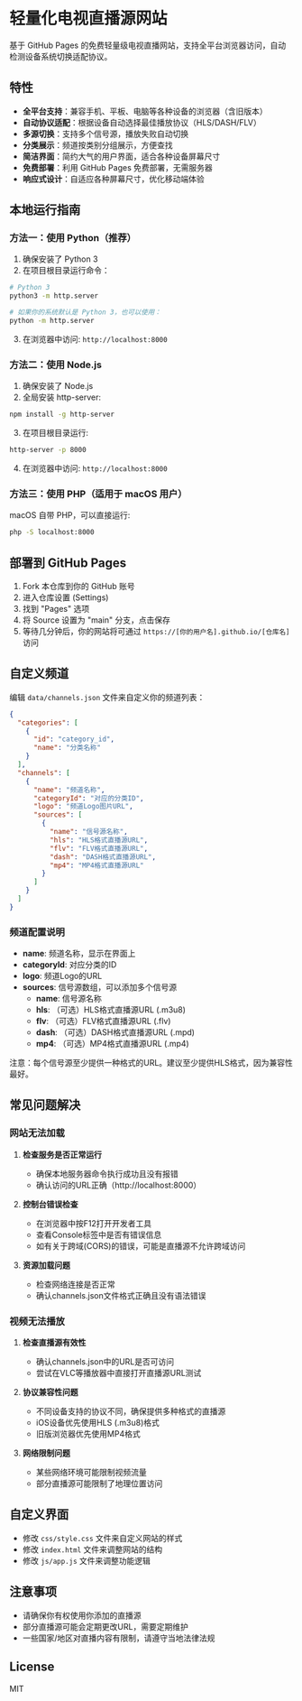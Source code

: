 # 轻量化电视直播源网站

基于 GitHub Pages 的免费轻量级电视直播网站，支持全平台浏览器访问，自动检测设备系统切换适配协议。

## 特性

- **全平台支持**：兼容手机、平板、电脑等各种设备的浏览器（含旧版本）
- **自动协议适配**：根据设备自动选择最佳播放协议（HLS/DASH/FLV）
- **多源切换**：支持多个信号源，播放失败自动切换
- **分类展示**：频道按类别分组展示，方便查找
- **简洁界面**：简约大气的用户界面，适合各种设备屏幕尺寸
- **免费部署**：利用 GitHub Pages 免费部署，无需服务器
- **响应式设计**：自适应各种屏幕尺寸，优化移动端体验

## 本地运行指南

### 方法一：使用 Python（推荐）

1. 确保安装了 Python 3
2. 在项目根目录运行命令：
```bash
# Python 3
python3 -m http.server

# 如果你的系统默认是 Python 3，也可以使用：
python -m http.server
```
3. 在浏览器中访问: `http://localhost:8000`

### 方法二：使用 Node.js

1. 确保安装了 Node.js
2. 全局安装 http-server:
```bash
npm install -g http-server
```
3. 在项目根目录运行:
```bash
http-server -p 8000
```
4. 在浏览器中访问: `http://localhost:8000`

### 方法三：使用 PHP（适用于 macOS 用户）

macOS 自带 PHP，可以直接运行:
```bash
php -S localhost:8000
```

## 部署到 GitHub Pages

1. Fork 本仓库到你的 GitHub 账号
2. 进入仓库设置 (Settings)
3. 找到 "Pages" 选项
4. 将 Source 设置为 "main" 分支，点击保存
5. 等待几分钟后，你的网站将可通过 `https://[你的用户名].github.io/[仓库名]` 访问

## 自定义频道

编辑 `data/channels.json` 文件来自定义你的频道列表：

```json
{
  "categories": [
    {
      "id": "category_id",
      "name": "分类名称"
    }
  ],
  "channels": [
    {
      "name": "频道名称",
      "categoryId": "对应的分类ID",
      "logo": "频道Logo图片URL",
      "sources": [
        {
          "name": "信号源名称",
          "hls": "HLS格式直播源URL",
          "flv": "FLV格式直播源URL",
          "dash": "DASH格式直播源URL",
          "mp4": "MP4格式直播源URL"
        }
      ]
    }
  ]
}
```

### 频道配置说明

- **name**: 频道名称，显示在界面上
- **categoryId**: 对应分类的ID
- **logo**: 频道Logo的URL
- **sources**: 信号源数组，可以添加多个信号源
  - **name**: 信号源名称
  - **hls**: （可选）HLS格式直播源URL (.m3u8)
  - **flv**: （可选）FLV格式直播源URL (.flv)
  - **dash**: （可选）DASH格式直播源URL (.mpd)
  - **mp4**: （可选）MP4格式直播源URL (.mp4)

注意：每个信号源至少提供一种格式的URL。建议至少提供HLS格式，因为兼容性最好。

## 常见问题解决

### 网站无法加载

1. **检查服务是否正常运行**
   - 确保本地服务器命令执行成功且没有报错
   - 确认访问的URL正确（http://localhost:8000）

2. **控制台错误检查**
   - 在浏览器中按F12打开开发者工具
   - 查看Console标签中是否有错误信息
   - 如有关于跨域(CORS)的错误，可能是直播源不允许跨域访问

3. **资源加载问题**
   - 检查网络连接是否正常
   - 确认channels.json文件格式正确且没有语法错误

### 视频无法播放

1. **检查直播源有效性**
   - 确认channels.json中的URL是否可访问
   - 尝试在VLC等播放器中直接打开直播源URL测试

2. **协议兼容性问题**
   - 不同设备支持的协议不同，确保提供多种格式的直播源
   - iOS设备优先使用HLS (.m3u8)格式
   - 旧版浏览器优先使用MP4格式

3. **网络限制问题**
   - 某些网络环境可能限制视频流量
   - 部分直播源可能限制了地理位置访问

## 自定义界面

- 修改 `css/style.css` 文件来自定义网站的样式
- 修改 `index.html` 文件来调整网站的结构
- 修改 `js/app.js` 文件来调整功能逻辑

## 注意事项

- 请确保你有权使用你添加的直播源
- 部分直播源可能会定期更改URL，需要定期维护
- 一些国家/地区对直播内容有限制，请遵守当地法律法规

## License

MIT 